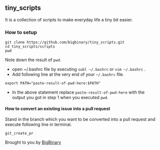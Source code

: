 ## tiny_scripts

It is a collection of scripts to make everyday life a tiny bit easier.

### How to setup

```
git clone https://github.com/bigbinary/tiny_scripts.git
cd tiny_scripts/scripts
pwd 
```

Note down the result of `pwd`.

* open ~/.bashrc file by executing `subl ~/.bashrc` or `vim ~/.bashrc` . 
* Add following line at the very end of your `~/.bashrc` file.

```
export PATH="paste-result-of-pwd-here:$PATH"
```

* In the above statement replace `paste-result-of-pwd-here` with the output you got in step 1 when you executed `pwd`.

#### How to convert an existing issue into a pull request

Stand in the branch which you want to be converted into a pull request and execute following line in terminal.

```
git_create_pr
```



Brought to you by [BigBinary](http://BigBinary.com)
